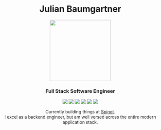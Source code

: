 <h1 align="center">Julian Baumgartner</h1>
<div id="header" align="center">
  <img src="https://media0.giphy.com/media/v1.Y2lkPTc5MGI3NjExb2lxN3U4OXM2YWt3cmMxNnVpOTlwcXZoNDNnNTQzZ28xYTV2NmU2MSZlcD12MV9pbnRlcm5hbF9naWZfYnlfaWQmY3Q9cw/jdPMeyv9rn0hZHh8n9/giphy.gif" width="200"/>
</div>
<h3 align="center">Full Stack Software Engineer</h3>
<div align="center">
 
 ![](https://img.shields.io/badge/Python-C0C0C0?style=plastic&logo=python&logoColor=blue)
 ![](https://img.shields.io/badge/JavaScript-F7DF1E?style=plastic&logo=javascript&logoColor=black)
 ![](https://img.shields.io/badge/Golang-61DAFB?style=platic&logo=go&logoColor=black)
 ![](https://img.shields.io/badge/Kubernetes-eceff6?style=plastic&logo=kubernetes&logoColor=177bf8)
 ![](https://img.shields.io/badge/Docker-2CA5E0?style=platic&logo=docker&logoColor=white)
 ![](https://img.shields.io/badge/Linux-FCC624?style=plastic&logo=linux&logoColor=black)

</div>



<div align="center">

  Currently building things at <a href="https://www.spigot.com" target="_blank">Spigot</a>.
  <br>
  I excel as a backend engineer, but am well versed across the entire modern application stack.

</div>


